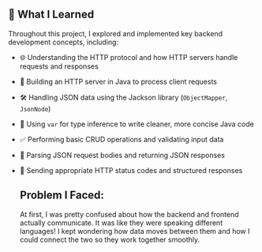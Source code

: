 ## 📘 What I Learned

Throughout this project, I explored and implemented key backend development concepts, including:

- 🌐 Understanding the HTTP protocol and how HTTP servers handle requests and responses
- 🧠 Building an HTTP server in Java to process client requests
- 🛠️ Handling JSON data using the Jackson library (`ObjectMapper`, `JsonNode`)
- 🧵 Using `var` for type inference to write cleaner, more concise Java code
- ✅ Performing basic CRUD operations and validating input data
- 🔁 Parsing JSON request bodies and returning JSON responses
- 📡 Sending appropriate HTTP status codes and structured responses

  ## Problem I Faced:
  
    At first, I was pretty confused about how the backend and frontend actually communicate. It was like they were speaking
 different languages! I kept wondering how data moves between them and how I could connect the two so they work together smoothly.

